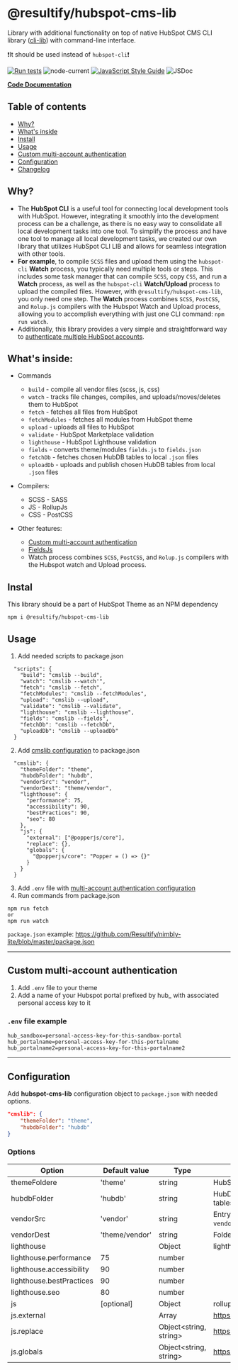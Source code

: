 # @resultify/hubspot-cms-lib
Library with additional functionality on top of native HubSpot CMS CLI library ([cli-lib](https://github.com/HubSpot/cli-lib)) with command-line interface.

❗It should be used instead of `hubspot-cli`❗

[![Run tests](https://github.com/Resultify/hubspot-cms-lib/actions/workflows/test.yml/badge.svg)](https://github.com/Resultify/hubspot-cms-lib/actions/workflows/test.yml)
![node-current](https://img.shields.io/node/v/@resultify/hubspot-cms-lib)
[![JavaScript Style Guide](https://img.shields.io/badge/code_style-standard-brightgreen.svg)](https://standardjs.com)
![JSDoc](https://img.shields.io/badge/API\%20documentation-JSDoc-yellow)

[**Code Documentation**](https://resultify.github.io/hubspot-cms-lib)

## Table of contents

- [Why?](#why)
- [What's inside](#whats-inside)
- [Install](#instal)
- [Usage](#usage)
- [Custom multi-account authentication](#custom-multi-account-authentication)
- [Configuration](#configuration)
- [Changelog](CHANGELOG.md)

## Why?
- The **HubSpot CLI** is a useful tool for connecting local development tools with HubSpot. However, integrating it smoothly into the development process can be a challenge, as there is no easy way to consolidate all local development tasks into one tool. To simplify the process and have one tool to manage all local development tasks, we created our own library that utilizes HubSpot CLI LIB and allows for seamless integration with other tools.
- **For example**, to compile `SCSS` files and upload them using the `hubspot-cli` **Watch** process, you typically need multiple tools or steps. This includes some task manager that can compile `SCSS`, copy `CSS`, and run a **Watch** process, as well as the `hubspot-cli` **Watch/Upload** process to upload the compiled files. However, with `@resultify/hubspot-cms-lib`, you only need one step. The **Watch** process combines `SCSS`, `PostCSS`, and `Rolup.js` compilers with the Hubspot Watch and Upload process, allowing you to accomplish everything with just one CLI command: `npm run watch`.
- Additionally, this library provides a very simple and straightforward way to [authenticate multiple HubSpot accounts](#custom-multi-account-authentication).

## What's inside:

- Commands
  - `build` - compile all vendor files (scss, js, css)
  - `watch` - tracks file changes, compiles, and uploads/moves/deletes them to HubSpot
  - `fetch` - fetches all files from HubSpot
  - `fetchModules` - fetches all modules from HubSpot theme
  - `upload` - uploads all files to HubSpot
  - `validate` - HubSpot Marketplace validation
  - `lighthouse` - HubSpot Lighthouse validation
  - `fields` - converts theme/modules `fields.js` to `fields.json`
  - `fetchDb` - fetches chosen HubDB tables to local `.json` files
  - `uploadDb` - uploads and publish chosen HubDB tables from local `.json` files

- Compilers:
  - SCSS - SASS
  - JS - RollupJs
  - CSS - PostCSS

- Other features:
  - [Custom multi-account authentication](#custom-multi-account-authentication)
  - [FieldsJs](https://github.com/Resultify/hubspot-fields-js)
  - Watch process combines `SCSS`, `PostCSS`, and `Rolup.js` compilers with the Hubspot watch and Upload process.

## Instal
This library should be a part of HubSpot Theme as an NPM dependency
```
npm i @resultify/hubspot-cms-lib
```
## Usage
1. Add needed scripts to package.json
```
  "scripts": {
    "build": "cmslib --build",
    "watch": "cmslib --watch'",
    "fetch": "cmslib --fetch",
    "fetchModules": "cmslib --fetchModules",
    "upload": "cmslib --upload",
    "validate": "cmslib --validate",
    "lighthouse": "cmslib --lighthouse",
    "fields": "cmslib --fields",
    "fetchDb": "cmslib --fetchDb",
    "uploadDb": "cmslib --uploadDb"
  }
```
2. Add [cmslib configuration](#configuration) to package.json
```
  "cmslib": {
    "themeFolder": "theme",
    "hubdbFolder": "hubdb",
    "vendorSrc": "vendor",
    "vendorDest": "theme/vendor",
    "lighthouse": {
      "performance": 75,
      "accessibility": 90,
      "bestPractices": 90,
      "seo": 80
    },
    "js": {
      "external": ["@popperjs/core"],
      "replace": {},
      "globals": {
        "@popperjs/core": "Popper = () => {}"
      }
    }
  }
```
3. Add `.env` file with [multi-account authentication configuration](#custom-multi-account-authentication)
4. Run commands from package.json
```
npm run fetch
or
npm run watch
```

`package.json` example: https://github.com/Resultify/nimbly-lite/blob/master/package.json

***

## Custom multi-account authentication

1. Add `.env` file to your theme
2. Add a name of your Hubspot portal prefixed by hub_ with associated personal access key to it

### `.env` file example
```
hub_sandbox=personal-access-key-for-this-sandbox-portal
hub_portalname=personal-access-key-for-this-portalname
hub_portalname2=personal-access-key-for-this-portalname2
```

***

## Configuration
Add **hubspot-cms-lib** configuration object to `package.json` with needed options.
```json
"cmslib": {
    "themeFolder": "theme",
    "hubdbFolder": "hubdb"
}
```
### Options
|Option|Default value|Type|Description|
|---|---|---|---|
|themeFoldere|'theme'|string|HubSpot CMS theme folder name inside your repository|
|hubdbFolder|'hubdb'|string| HubDB folder name inside your repository to store HubDB tables|
|vendorSrc|'vendor'|string|Entry point folder name for third party libraries [e.g., `vendor/css`,`vendor/js`,`vendor/scss`]|
|vendorDest|'theme/vendor'|string|Folder name for compiled third party libraries|
|lighthouse||Object|lighthouse threshold numbers|
|lighthouse.performance|75|number||
|lighthouse.accessibility|90|number||
|lighthouse.bestPractices|90|number||
|lighthouse.seo|80|number||
|js|[optional]|Object|rollupjs configurations|
|js.external||Array<string>|https://rollupjs.org/configuration-options/#external|
|js.replace||Object<string, string>|https://github.com/rollup/plugins/tree/master/packages/replace|
|js.globals||Object<string, string>|https://rollupjs.org/configuration-options/#output-globals|
